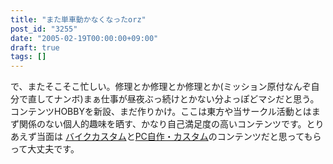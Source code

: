 ```yaml
---
title: "また単車動かなくなったorz"
post_id: "3255"
date: "2005-02-19T00:00:00+09:00"
draft: true
tags: []
---
```



で、またそこそこ忙しい。修理とか修理とか修理とか(ミッション原付なんぞ自分で直してナンボ)まぁ仕事が昼夜ぶっ続けとかない分よっぽどマシだと思う。 コンテンツHOBBYを新設、まだ作りかけ。ここは東方や当サークル活動とはまず関係のない個人的趣味を晒す、かなり自己満足度の高いコンテンツです。とりあえず当面は [バイクカスタム](/category/goods?tag=vehicles)と[PC自作・カスタム](/category/goods?tag=pc)のコンテンツだと思ってもらって大丈夫です。
